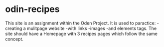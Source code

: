 # odin-recipes
This site is an assignment within the Oden Project.  It is used to paractice:
-creating a mulitpage website
-with links
-images
-and elements tags.
The site should have a Homepage with 3 recipes pages which follow the same concept.